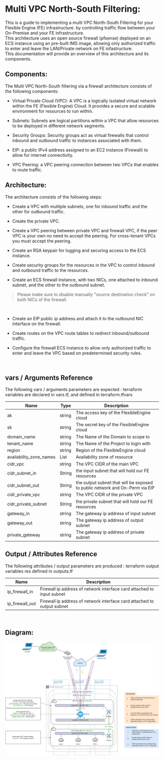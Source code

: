 # Multi VPC North-South Filtering:
This is a guide to implementing a multi VPC North-South Filtering for your Flexible Engine (FE) infrastructure. by controlling traffic flow between your On-Premise and your FE infrastructure.
<br/>
This architecture uses an open source firewall (pfsense) deployed on an ECS instance using an pre-built IMS image, allowing only authorized traffic to enter and leave the LAN/Private network on FE infastructure. 
<br/>
This documentation will provide an overview of this architecture and its components.


## Components:
The Multi VPC North-South filtering via a firewall architecture consists of the following components:

- Virtual Private Cloud (VPC): A VPC is a logically isolated virtual network within the FE (Flexible Engine) Cloud. It provides a secure and scalable environment for resources to run within.

- Subnets: Subnets are logical partitions within a VPC that allow resources to be deployed in different network segments.

- Security Groups: Security groups act as virtual firewalls that control inbound and outbound traffic to instances associated with them.

- EIP: a public IPv4 address assigned to an EC2 instance (Firewall) to allow for internet connectivity.

- VPC Peering: a VPC peering connection between two VPCs that enables to route traffic.

## Architecture:
The architecture consists of the following steps:

- Create a VPC with multiple subnets, one for inbound traffic and the other for outbound traffic.

- Create the private VPC.

- Create a VPC peering between private VPC and firewall VPC, if the peer VPC is your own no need to accept the peering.
For cross-tenant VPCs you must accept the peering.

- Create an RSA keypair for logging and securing access to the ECS instance.

- Create security groups for the resources in the VPC to control inbound and outbound traffic to the resources.

- Create an ECS firewall instance, with two NICs, one attached to inbound subnet, and the other to the outbound subnet.
> Please make sure to disable manually "source destination check" on both NICs of the firewall.
<br/>

- Create an EIP public ip address and attach it to the outbound NIC interface on the firewall.

- Create routes on the VPC route tables to redirect inbound/outbound traffic.

- Configure the firewall ECS instance to allow only authorized traffic to enter and leave the VPC based on predetermined security rules.
<br/>

## vars / Arguments Reference
The following vars / arguments  parameters are expected : terraform variables are declared in vars.tf, and defined in terraform.tfvars

Name | Type      | Description
-----|-----------|------------
ak | string | The access key of the FlexibleEngine cloud
sk | string | The secret key of the FlexibleEngine cloud
domain_name | string | The Name of the Domain to scope to
tenant_name | string | The Name of the Project to login with
region | string | Region of the FlexibleEngine cloud
availability_zone_names | List | Availability zone of resource
cidr_vpc | string | The VPC CIDR of the main VPC
cidr_subnet_in | String | the input subnet that will hold our FE resources
cidr_subnet_out | String | the output subnet that will be exposed to public network and On-Perm via EIP
cidr_private_vpc | string | The VPC CIDR of the private VPC
cidr_private_subnet | String | the private subnet that will hold our FE resources
gateway_in | string | The gateway ip address of input subnet
gateway_out | string | The gateway ip address of output subnet
private_gateway | string | The gateway ip address of private subnet

## Output / Attributes Reference
The following attributes / output parameters are produced : terraform output variables res defined in outputs.tf

Name | Description
-----|------------
ip_firewall_in | Firewall ip address of network interface card attached to input subnet
ip_firewall_out | Firewall ip address of network interface card attached to output subnet
<br/>

## Diagram:
![Alt text](https://github.com/FlexibleEngineCloud/FE-landingzone/blob/main/docs/designs/north-south-multivpc.png)
